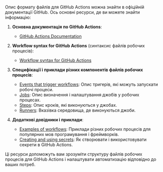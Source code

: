 Опис формату файлів для GitHub Actions можна знайти в офіційній документації GitHub. Ось основні ресурси, де ви можете знайти інформацію:

1. **Основна документація по GitHub Actions**:
   - [GitHub Actions Documentation](https://docs.github.com/en/actions)

2. **Workflow syntax for GitHub Actions** (синтаксис файлів робочих процесів):
   - [Workflow syntax for GitHub Actions](https://docs.github.com/en/actions/using-workflows/workflow-syntax-for-github-actions)

3. **Специфікації і приклади різних компонентів файлів робочих процесів**:
   - [Events that trigger workflows](https://docs.github.com/en/actions/using-workflows/events-that-trigger-workflows): Опис тригерів, які можуть запускати робочі процеси.
   - [Jobs](https://docs.github.com/en/actions/using-workflows/workflow-syntax-for-github-actions#jobs): Опис визначення і налаштування джобів у робочих процесах.
   - [Steps](https://docs.github.com/en/actions/using-workflows/workflow-syntax-for-github-actions#jobsjob_idsteps): Опис кроків, які виконуються у джобах.
   - [Runners](https://docs.github.com/en/actions/using-workflows/workflow-syntax-for-github-actions#jobsjob_idruns-on): Вказівка середовища, де виконуються джоби.

4. **Додаткові довідники і приклади**:
   - [Examples of workflows](https://docs.github.com/en/actions/using-workflows/workflow-examples): Приклади різних робочих процесів для популярних мов програмування і фреймворків.
   - [Creating and using secrets](https://docs.github.com/en/actions/security-guides/encrypted-secrets): Як створювати і використовувати секрети в GitHub Actions.

Ці ресурси допоможуть вам зрозуміти структуру файлів робочих процесів для GitHub Actions і налаштувати автоматизацію відповідно до ваших потреб.
